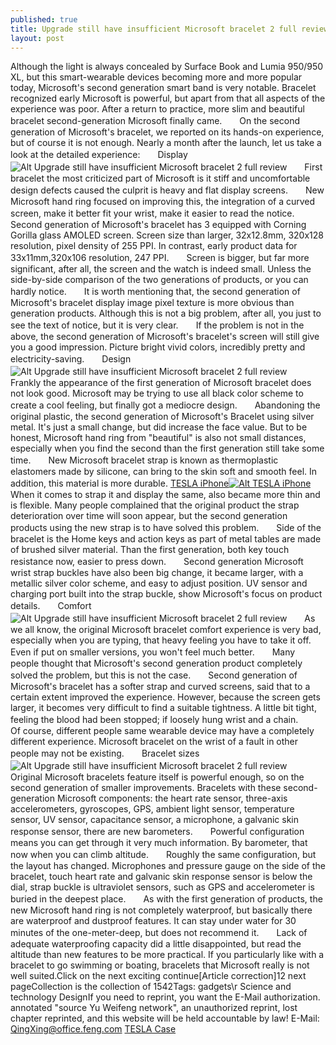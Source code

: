 ```yaml
---
published: true
title: Upgrade still have insufficient Microsoft bracelet 2 full review
layout: post
---
```

Although the light is always concealed by Surface Book and Lumia 950/950 XL, but this smart-wearable devices becoming more and more popular today, Microsoft\'s second generation smart band is very notable. Bracelet recognized early Microsoft is powerful, but apart from that all aspects of the experience was poor. After a return to practice, more slim and beautiful bracelet second-generation Microsoft finally came.　　On the second generation of Microsoft\'s bracelet, we reported on its hands-on experience, but of course it is not enough. Nearly a month after the launch, let us take a look at the detailed experience:　　Display![Alt Upgrade still have insufficient Microsoft bracelet 2 full review](https://c2.staticflickr.com/2/1675/23698634014_d7e7046420_b.jpg)　　First bracelet the most criticized part of Microsoft is it stiff and uncomfortable design defects caused the culprit is heavy and flat display screens.　　New Microsoft hand ring focused on improving this, the integration of a curved screen, make it better fit your wrist, make it easier to read the notice.　　Second generation of Microsoft\'s bracelet has 3 equipped with Corning Gorilla glass AMOLED screen. Screen size than larger, 32x12.8mm, 320x128 resolution, pixel density of 255 PPI. In contrast, early product data for 33x11mm,320x106 resolution, 247 PPI.　　Screen is bigger, but far more significant, after all, the screen and the watch is indeed small. Unless the side-by-side comparison of the two generations of products, or you can hardly notice.　　It is worth mentioning that, the second generation of Microsoft\'s bracelet display image pixel texture is more obvious than generation products. Although this is not a big problem, after all, you just to see the text of notice, but it is very clear.　　If the problem is not in the above, the second generation of Microsoft\'s bracelet\'s screen will still give you a good impression. Picture bright vivid colors, incredibly pretty and electricity-saving.　　Design![Alt Upgrade still have insufficient Microsoft bracelet 2 full review](https://c2.staticflickr.com/2/1534/24031265730_37d8c55027_b.jpg)　　Frankly the appearance of the first generation of Microsoft bracelet does not look good. Microsoft may be trying to use all black color scheme to create a cool feeling, but finally got a mediocre design.　　Abandoning the original plastic, the second generation of Microsoft\'s Bracelet using silver metal. It\'s just a small change, but did increase the face value. But to be honest, Microsoft hand ring from \"beautiful\" is also not small distances, especially when you find the second than the first generation still take some time.　　New Microsoft bracelet strap is known as thermoplastic elastomers made by silicone, can bring to the skin soft and smooth feel. In addition, this material is more durable. [TESLA iPhone](http://www.nodcase.com/tesla-iphone-6-case-p-10611.html)[![Alt TESLA iPhone](http://www.nodcase.com/images/large/i6/tesla_case_i64600_lrg.jpg)](http://www.nodcase.com/tesla-iphone-6-case-p-10611.html)　　When it comes to strap it and display the same, also became more thin and is flexible. Many people complained that the original product the strap deterioration over time will soon appear, but the second generation products using the new strap is to have solved this problem.　　Side of the bracelet is the Home keys and action keys as part of metal tables are made of brushed silver material. Than the first generation, both key touch resistance now, easier to press down.　　Second generation Microsoft wrist strap buckles have also been big change, it became larger, with a metallic silver color scheme, and easy to adjust position. UV sensor and charging port built into the strap buckle, show Microsoft\'s focus on product details.　　Comfort![Alt Upgrade still have insufficient Microsoft bracelet 2 full review](https://c2.staticflickr.com/2/1633/24326862145_52418ceef1_b.jpg)　　As we all know, the original Microsoft bracelet comfort experience is very bad, especially when you are typing, that heavy feeling you have to take it off. Even if put on smaller versions, you won\'t feel much better.　　Many people thought that Microsoft\'s second generation product completely solved the problem, but this is not the case.　　Second generation of Microsoft\'s bracelet has a softer strap and curved screens, said that to a certain extent improved the experience. However, because the screen gets larger, it becomes very difficult to find a suitable tightness. A little bit tight, feeling the blood had been stopped; if loosely hung wrist and a chain.　　Of course, different people same wearable device may have a completely different experience. Microsoft bracelet on the wrist of a fault in other people may not be existing.　　Bracelet sizes![Alt Upgrade still have insufficient Microsoft bracelet 2 full review](https://c2.staticflickr.com/2/1550/23959053009_64986759d1_b.jpg)　　Original Microsoft bracelets feature itself is powerful enough, so on the second generation of smaller improvements. Bracelets with these second-generation Microsoft components: the heart rate sensor, three-axis accelerometers, gyroscopes, GPS, ambient light sensor, temperature sensor, UV sensor, capacitance sensor, a microphone, a galvanic skin response sensor, there are new barometers.　　Powerful configuration means you can get through it very much information. By barometer, that now when you can climb altitude.　　Roughly the same configuration, but the layout has changed. Microphones and pressure gauge on the side of the bracelet, touch heart rate and galvanic skin response sensor is below the dial, strap buckle is ultraviolet sensors, such as GPS and accelerometer is buried in the deepest place.　　As with the first generation of products, the new Microsoft hand ring is not completely waterproof, but basically there are waterproof and dustproof features. It can stay under water for 30 minutes of the one-meter-deep, but does not recommend it.　　Lack of adequate waterproofing capacity did a little disappointed, but read the altitude than new features to be more practical. If you particularly like with a bracelet to go swimming or boating, bracelets that Microsoft really is not well suited.Click on the next exciting continue[Article correction]12 next pageCollection is the collection of 1542Tags: gadgets\r Science and technology DesignIf you need to reprint, you want the E-Mail authorization. annotated \"source Yu Weifeng network\", an unauthorized reprint, lost chapter reprinted, and this website will be held accountable by law! E-Mail: QingXing@office.feng.com [TESLA Case](http://www.nodcase.com)